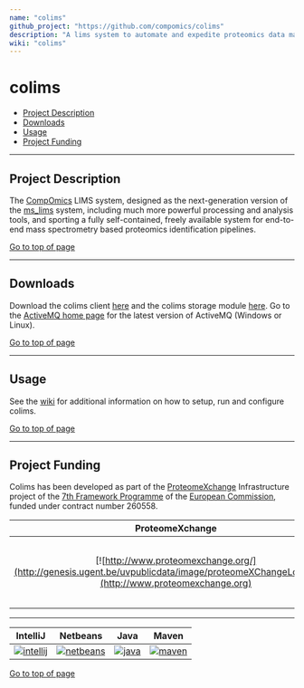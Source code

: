 ```yaml
---
name: "colims"
github_project: "https://github.com/compomics/colims"
description: "A lims system to automate and expedite proteomics data management, processing and analysis."
wiki: "colims"
---
```


# colims

 * [Project Description](#project-description)
 * [Downloads](#downloads)
 * [Usage](#usage)
 * [Project Funding](#project-funding)

----

## Project Description

The [CompOmics](http://www.compomics.com) LIMS system, designed as the next-generation version of the [ms_lims](http://code.google.com/p/ms-lims) system, including much more powerful processing and analysis tools, and sporting a fully self-contained, freely available system for end-to-end mass spectrometry based proteomics identification pipelines.

[Go to top of page](#colims)

----

## Downloads

Download the colims client [here](http://genesis.ugent.be/colims/colims-client-1.3.2.zip) and the colims storage module [here](http://genesis.ugent.be/colims/colims-distributed-1.3.2.zip). Go to the [ActiveMQ home page](http://activemq.apache.org/) for the latest version of ActiveMQ (Windows or Linux).

[Go to top of page](#colims)

----

## Usage
See the [wiki](/projects/colims/wiki/home.html) for additional information on how to setup, run and configure colims.

[Go to top of page](#colims)

----

## Project Funding

Colims has been developed as part of the [ProteomeXchange](http://www.proteomexchange.org) Infrastructure project of the [7th Framework Programme](http://cordis.europa.eu/fp7/home_en.html) of the [European Commission](http://ec.europa.eu/index_en.htm), funded under contract number 260558.

| ProteomeXchange | 7th Framework Programme | European Commission |
|:--:|:--:|:--:|
[![http://www.proteomexchange.org/](http://genesis.ugent.be/uvpublicdata/image/proteomeXChangeLogo.PNG)](http://www.proteomexchange.org) | [![http://cordis.europa.eu/fp7/home_en.html](http://cordis.europa.eu/icons/fp7_en.gif)](http://cordis.europa.eu/fp7/home_en.html) | [![http://ec.europa.eu/index_en.htm](http://ec.europa.eu/wel/template-2009/images/banner/european-commission-flag.jpg)](http://ec.europa.eu/index_en.htm) |

----

| IntelliJ | Netbeans | Java | Maven |
|:--:|:--:|:--:|:--:|
| [![intellij](http://genesis.ugent.be/uvpublicdata/image/icon_IntelliJIDEA.png)](https://www.jetbrains.com/idea/) | [![netbeans](https://netbeans.org/images_www/visual-guidelines/NB-logo-single.jpg)](https://netbeans.org/) | [![java](http://genesis.ugent.be/uvpublicdata/image/java.png)](http://java.com/en/) | [![maven](http://genesis.ugent.be/uvpublicdata/image/maven.png)](http://maven.apache.org/) |

[Go to top of page](#colims)
